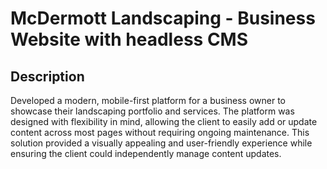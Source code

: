 <h1>McDermott Landscaping - Business Website with headless CMS</h1>

<h2>Description</h2>
Developed a modern, mobile-first platform for a business owner to showcase their landscaping portfolio and services. The platform was designed with flexibility in mind, allowing the client to easily add or update content across most pages without requiring ongoing maintenance. This solution provided a visually appealing and user-friendly experience while ensuring the client could independently manage content updates.
